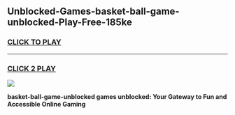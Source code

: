 
## Unblocked-Games-basket-ball-game-unblocked-Play-Free-185ke
<h3>
<a href="https://premium76.site?title=basket-ball-game-unblocked&ref=10A">CLICK TO PLAY</a></h3>
<hr>

<h3>
<a href="https://premium76.site?title=basket-ball-game-unblocked&ref=10A">CLICK 2 PLAY</a>
  
</h3>

<a href="https://premium76.site?title=basket-ball-game-unblocked&ref=10A"><img src="https://clearcache.store/games.png"></a>


**basket-ball-game-unblocked games unblocked: Your Gateway to Fun and Accessible Online Gaming**
